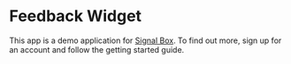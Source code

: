 # Feedback Widget

This app is a demo application for [Signal Box](http://getsignalbox.com). To find out more, sign up for an account and follow the getting started guide.
